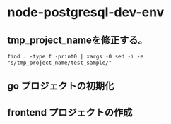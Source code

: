# node-postgresql-dev-env

## tmp_project_nameを修正する。

```
find . -type f -print0 | xargs -0 sed -i -e "s/tmp_project_name/test_sample/" 
```

## go プロジェクトの初期化


## frontend プロジェクトの作成


